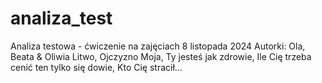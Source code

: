 # analiza_test
Analiza testowa - ćwiczenie na zajęciach 8 listopada 2024
Autorki: Ola, Beata & Oliwia
Litwo, Ojczyzno Moja, Ty jesteś jak zdrowie,
Ile Cię trzeba cenić ten tylko się dowie,
Kto Cię stracił...
